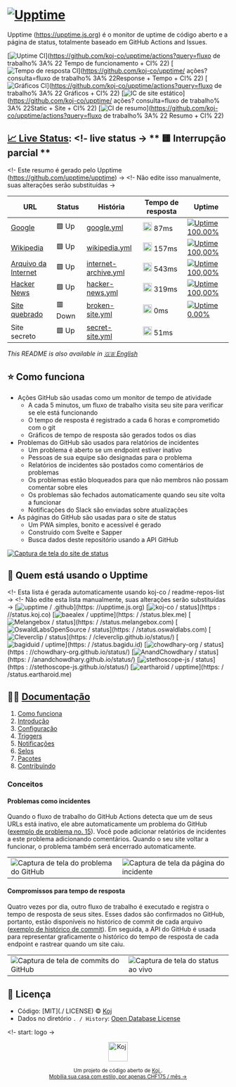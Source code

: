 # [![Upptime](https://raw.githubusercontent.com/upptime/upptime.js.org/master/static/img/logo.svg)](https://upptime.js.org)

<!--start: description-->

Upptime (https://upptime.js.org) é o monitor de uptime de código aberto e a página de status, totalmente baseado em GitHub Actions and Issues.

<!--end: description-->

[![Uptime CI](https://github.com/koj-co/upptime/workflows/Uptime%20CI/badge.svg)](https://github.com/koj-co/upptime/actions?query=fluxo de trabalho% 3A% 22 Tempo de funcionamento + CI% 22)
[![Tempo de resposta CI](https://github.com/koj-co/upptime/workflows/Response%20Time%20CI/badge.svg)](https://github.com/koj-co/upptime/ ações? consulta=fluxo de trabalho% 3A% 22Response + Tempo + CI% 22)
[![Gráficos CI](https://github.com/koj-co/upptime/workflows/Graphs%20CI/badge.svg)](https://github.com/koj-co/upptime/actions?query=fluxo de trabalho% 3A% 22 Gráficos + CI% 22)
[![IC de site estático](https://github.com/koj-co/upptime/workflows/Static%20Site%20CI/badge.svg)](https://github.com/koj-co/upptime/ ações? consulta=fluxo de trabalho% 3A% 22Static + Site + CI% 22)
[![CI de resumo](https://github.com/koj-co/upptime/workflows/Summary%20CI/badge.svg)](https://github.com/koj-co/upptime/actions?query=fluxo de trabalho% 3A% 22 Resumo + CI% 22)

## [📈 Live Status](https://demo.upptime.js.org): <!- live status -> ** 🟨 Interrupção parcial **

<!--start: status pages-->

<!- Este resumo é gerado pelo Upptime (https://github.com/upptime/upptime) ->
<!- Não edite isso manualmente, suas alterações serão substituídas ->

| URL                                               | Status  | História                                                                                               | Tempo de resposta                                                                                 | Uptime                                                                                                                                                                                                                      |
| ------------------------------------------------- | ------- | ------------------------------------------------------------------------------------------------------ | ------------------------------------------------------------------------------------------------- | --------------------------------------------------------------------------------------------------------------------------------------------------------------------------------------------------------------------------- |
| [Google](https://www.google.com)                  | 🟩 Up   | [google.yml](https://github.com/upptime/upptime/commits/master/history/google.yml)                     | <img alt="Gráfico de tempo de resposta" src="./ graphs / google.png" height="20"> 87ms            | [![Uptime 100.00%](https://img.shields.io/endpoint?url=https%3A%2F%2Fraw.githubusercontent.com%2Fupptime%2Fupptime%2Fmaster%2Fapi%2Fgoogle%2Fuptime.json)](https://demo.upptime.js.org/history/google)                      |
| [Wikipedia](https://en.wikipedia.org)             | 🟩 Up   | [wikipedia.yml](https://github.com/upptime/upptime/commits/master/history/wikipedia.yml)               | <img alt="Gráfico de tempo de resposta" src="./ graphs / wikipedia.png" height="20"> 157ms        | [![Uptime 100,00%](https://img.shields.io/endpoint?url=https%3A%2F%2Fraw.githubusercontent.com%2Fupptime%2Fupptime%2Fmaster%2Fapi%2Fwikipedia%2Fuptime.json)](https://demo.upptime.js.org/history/wikipedia)                |
| [Arquivo da Internet](https://archive.org)        | 🟩 Up   | [internet-archive.yml](https://github.com/upptime/upptime/commits/master/history/internet-archive.yml) | <img alt="Gráfico de tempo de resposta" src="./ graphs / internet-archive.png" height="20"> 543ms | [![Uptime 100,00%](https://img.shields.io/endpoint?url=https%3A%2F%2Fraw.githubusercontent.com%2Fupptime%2Fupptime%2Fmaster%2Fapi%2Finternet-archive%2Fuptime.json) ](https://demo.upptime.js.org/history/internet-archive) |
| [Hacker News](https://news.ycombinator.com)       | 🟩 Up   | [hacker-news.yml](https://github.com/upptime/upptime/commits/master/history/hacker-news.yml)           | <img alt="Gráfico de tempo de resposta" src="./ graphs / hacker-news.png" height="20"> 319ms      | [![Uptime 100,00%](https://img.shields.io/endpoint?url=https%3A%2F%2Fraw.githubusercontent.com%2Fupptime%2Fupptime%2Fmaster%2Fapi%2Fhacker-news%2Fuptime.json) ](https://demo.upptime.js.org/history/hacker-news)           |
| [Site quebrado](https://thissitedoesnotexist.com) | 🟥 Down | [broken-site.yml](https://github.com/upptime/upptime/commits/master/history/broken-site.yml)           | <img alt="Gráfico de tempo de resposta" src="./ graphs / broken-site.png" height="20"> 0ms        | [![Uptime 0.00%](https://img.shields.io/endpoint?url=https%3A%2F%2Fraw.githubusercontent.com%2Fupptime%2Fupptime%2Fmaster%2Fapi%2Fbroken-site%2Fuptime.json) ](https://demo.upptime.js.org/history/broken-site)             |
| Site secreto                                      | 🟩 Up   | [secret-site.yml](https://github.com/upptime/upptime/commits/master/history/secret-site.yml)           | <img alt="Gráfico de tempo de resposta" src="./ graphs / secret-site.png" height="20"> 51ms       |

<!--end: status pages-->

<!--start: docs-->

*This README is also available in [🇬🇧 English](./README.md)*

## ⭐ Como funciona

- Ações GitHub são usadas como um monitor de tempo de atividade
  - A cada 5 minutos, um fluxo de trabalho visita seu site para verificar se ele está funcionando
  - O tempo de resposta é registrado a cada 6 horas e comprometido com o git
  - Gráficos de tempo de resposta são gerados todos os dias
- Problemas do GitHub são usados ​​para relatórios de incidentes
  - Um problema é aberto se um endpoint estiver inativo
  - Pessoas de sua equipe são designadas para o problema
  - Relatórios de incidentes são postados como comentários de problemas
  - Os problemas estão bloqueados para que não membros não possam comentar sobre eles
  - Os problemas são fechados automaticamente quando seu site volta a funcionar
  - Notificações do Slack são enviadas sobre atualizações
- As páginas do GitHub são usadas para o site de status
  - Um PWA simples, bonito e acessível é gerado
  - Construído com Svelte e Sapper
  - Busca dados deste repositório usando a API GitHub

[![Captura de tela do site de status](https://raw.githubusercontent.com/upptime/upptime.js.org/master/static/img/screenshot-status.png)](https://upptime.js.org)

## 💝 Quem está usando o Upptime

<!-- start: readme-repos-list -->

<!- Esta lista é gerada automaticamente usando koj-co / readme-repos-list ->
<!- Não edite esta lista manualmente, suas alterações serão substituídas ->
[![upptime / .github](https://images.weserv.nl/?url=avatars0.githubusercontent.com%2Fu%2F72692977%3Fv%3D4&h=50&w=50&fit=cover&mask=circle&maxage=7d)](https: //upptime.js.org)
[![koj-co / status](https://images.weserv.nl/?url=avatars3.githubusercontent.com%2Fu%2F65495851%3Fv%3D4&h=50&w=50&fit=cover&mask=circle&maxage=7d)](https : //status.koj.co)
[![baealex / upptime](https://images.weserv.nl/?url=avatars1.githubusercontent.com%2Fu%2F35596687%3Fv%3D4&h=50&w=50&fit=cover&mask=circle&maxage=7d)](https: / /status.blex.me)
[![Melangebox / status](https://images.weserv.nl/?url=avatars2.githubusercontent.com%2Fu%2F74049849%3Fv%3D4&h=50&w=50&fit=cover&mask=circle&maxage=7d)](https: / /status.melangebox.com)
[![OswaldLabsOpenSource / status](https://images.weserv.nl/?url=avatars3.githubusercontent.com%2Fu%2F21421587%3Fv%3D4&h=50&w=50&fit=cover&mask=circle&maxage=7d)](https: / /status.oswaldlabs.com)
[![Cleverclip / status](https://images.weserv.nl/?url=avatars1.githubusercontent.com%2Fu%2F60980904%3Fv%3D4&h=50&w=50&fit=cover&mask=circle&maxage=7d)](https: / /cleverclip.github.io/status/)
[![bagiduid / uptime](https://images.weserv.nl/?url=avatars2.githubusercontent.com%2Fu%2F72654797%3Fv%3D4&h=50&w=50&fit=cover&mask=circle&maxage=7d)](https: / /status.bagidu.id)
[![chowdhary-org / status](https://images.weserv.nl/?url=avatars0.githubusercontent.com%2Fu%2F68894094%3Fv%3D4&h=50&w=50&fit=cover&mask=circle&maxage=7d)](https : //chowdhary-org.github.io/status/)
[![AnandChowdhary / status](https://images.weserv.nl/?url=avatars3.githubusercontent.com%2Fu%2F2841780%3Fv%3D4&h=50&w=50&fit=cover&mask=circle&maxage=7d)](https: / /anandchowdhary.github.io/status/)
[![stethoscope-js / status](https://images.weserv.nl/?url=avatars3.githubusercontent.com%2Fu%2F71249357%3Fv%3D4&h=50&w=50&fit=cover&mask=circle&maxage=7d)](https : //stethoscope-js.github.io/status/)
[![eartharoid / upptime](https://images.weserv.nl/?url=avatars1.githubusercontent.com%2Fu%2F20905071%3Fv%3D4&h=50&w=50&fit=cover&mask=circle&maxage=7d)](https: / /status.eartharoid.me)

<!-- end: readme-repos-list -->

## 👩‍💻 [Documentação](https://upptime.js.org)

1. [Como funciona](https://upptime.js.org/docs)
1. [Introdução](https://upptime.js.org/docs/get-started)
1. [Configuração](https://upptime.js.org/docs/configuration)
1. [Triggers](https://upptime.js.org/docs/triggers)
1. [Notificações](https://upptime.js.org/docs/notifications)
1. [Selos](https://upptime.js.org/docs/badges)
1. [Pacotes](https://upptime.js.org/docs/packages)
1. [Contribuindo](https://upptime.js.org/docs/contributing)

### Conceitos

#### Problemas como incidentes

Quando o fluxo de trabalho do GitHub Actions detecta que um de seus URLs está inativo, ele abre automaticamente um problema do GitHub ([exemplo de problema no. 15](https://github.com/koj-co/upptime/issues/15)). Você pode adicionar relatórios de incidentes a este problema adicionando comentários. Quando o seu site voltar a funcionar, o problema também será encerrado automaticamente.

<table>
  <tr>
    <td>
      <img alt="Captura de tela do problema do GitHub" src="https://raw.githubusercontent.com/upptime/upptime.js.org/master/static/img/screenshot-issue.png">
    </td>
    <td>
      <img alt="Captura de tela da página do incidente" src="https://raw.githubusercontent.com/upptime/upptime.js.org/master/static/img/screenshot-incident.png">
    </td>
  </tr>
</table>

#### Compromissos para tempo de resposta

Quatro vezes por dia, outro fluxo de trabalho é executado e registra o tempo de resposta de seus sites. Esses dados são confirmados no GitHub, portanto, estão disponíveis no histórico de commit de cada arquivo ([exemplo de histórico de commit](https://github.com/koj-co/upptime/commits/master/history/wikipedia.yml)). Em seguida, a API do GitHub é usada para representar graficamente o histórico do tempo de resposta de cada endpoint e rastrear quando um site caiu.

<table>
  <tr>
    <td>
      <img alt="Captura de tela de commits do GitHub" src="https://raw.githubusercontent.com/upptime/upptime.js.org/master/static/img/screenshot-history.png">
    </td>
    <td>
      <img alt="Captura de tela do status ao vivo" src="https://raw.githubusercontent.com/upptime/upptime.js.org/master/static/img/screenshot-live-status.png">
    </td>
  </tr>
</table>
<!--end: docs-->

## 📄 Licença

- Código: [MIT](./ LICENSE) © [Koj](https://koj.co)
- Dados no diretório `. / History`: [Open Database License](https://opendatacommons.org/licenses/odbl/1-0/)

<!- start: logo ->

<p align="center">
  <a href="https://koj.co">
    <img width="44" alt="Koj" src="https://kojcdn.com/v1598284251/website-v2/koj-github-footer_m089ze.svg">
  </a>
</p>
<p align="center">
  <sub> Um projeto de código aberto de <a href="https://koj.co"> Koj </a>. <br> <a href="https://koj.co"> Mobília sua casa com estilo, por apenas CHF175 / mês → </a> </sub>
</p>
<!- end: logo ->
